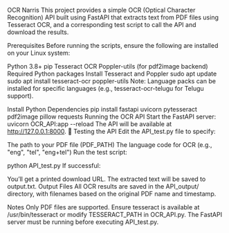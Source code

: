 OCR Narris
This project provides a simple OCR (Optical Character Recognition) API built using FastAPI that extracts text from PDF files using Tesseract OCR, and a corresponding test script to call the API and download the results.

Prerequisites
Before running the scripts, ensure the following are installed on your Linux system:

Python 3.8+
pip
Tesseract OCR
Poppler-utils (for pdf2image backend)
Required Python packages
Install Tesseract and Poppler
sudo apt update
sudo apt install tesseract-ocr poppler-utils
Note: Language packs can be installed for specific languages (e.g., tesseract-ocr-telugu for Telugu support).

Install Python Dependencies
pip install fastapi uvicorn pytesseract pdf2image pillow requests
Running the OCR API
Start the FastAPI server:
uvicorn OCR_API:app --reload
The API will be available at http://127.0.0.1:8000.
🧪 Testing the API
Edit the API_test.py file to specify:

The path to your PDF file (PDF_PATH)
The language code for OCR (e.g., "eng", "tel", "eng+tel")
Run the test script:

python API_test.py
If successful:

You’ll get a printed download URL.
The extracted text will be saved to output.txt.
Output Files
All OCR results are saved in the API_output/ directory, with filenames based on the original PDF name and timestamp.

Notes
Only PDF files are supported.
Ensure tesseract is available at /usr/bin/tesseract or modify TESSERACT_PATH in OCR_API.py.
The FastAPI server must be running before executing API_test.py.
